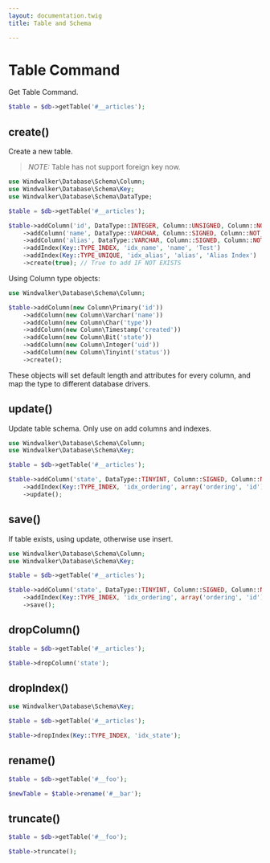 ```yaml
---
layout: documentation.twig
title: Table and Schema

---
```


# Table Command

Get Table Command.

``` php
$table = $db->getTable('#__articles');
```

## create()

Create a new table.

> *NOTE:* Table has not support foreign key now.

``` php
use Windwalker\Database\Schema\Column;
use Windwalker\Database\Schema\Key;
use Windwalker\Database\Schema\DataType;

$table = $db->getTable('#__articles');

$table->addColumn('id', DataType::INTEGER, Column::UNSIGNED, Column::NOT_NULL, '', 'PK', array('primary' => true))
    ->addColumn('name', DataType::VARCHAR, Column::SIGNED, Column::NOT_NULL, '', 'Name', array('length' => 255))
    ->addColumn('alias', DataType::VARCHAR, Column::SIGNED, Column::NOT_NULL, '', 'Alias')
    ->addIndex(Key::TYPE_INDEX, 'idx_name', 'name', 'Test')
    ->addIndex(Key::TYPE_UNIQUE, 'idx_alias', 'alias', 'Alias Index')
    ->create(true); // True to add IF NOT EXISTS
```

Using Column type objects:

``` php
use Windwalker\Database\Schema\Column;

$table->addColumn(new Column\Primary('id'))
    ->addColumn(new Column\Varchar('name'))
    ->addColumn(new Column\Char('type'))
    ->addColumn(new Column\Timestamp('created'))
    ->addColumn(new Column\Bit('state'))
    ->addColumn(new Column\Integer('uid'))
    ->addColumn(new Column\Tinyint('status'))
    ->create();
```

These objects will set default length and attributes for every column, and map the type to different database drivers.

## update()

Update table schema. Only use on add columns and indexes.

``` php
use Windwalker\Database\Schema\Column;
use Windwalker\Database\Schema\Key;

$table = $db->getTable('#__articles');

$table->addColumn('state', DataType::TINYINT, Column::SIGNED, Column::NOT_NULL, 0, 'State', array('position' => 'AFTER ordering', 'length' => 1))
    ->addIndex(Key::TYPE_INDEX, 'idx_ordering', array('ordering', 'id'))
    ->update();
```

## save()

If table exists, using update, otherwise use insert.

``` php
use Windwalker\Database\Schema\Column;
use Windwalker\Database\Schema\Key;

$table = $db->getTable('#__articles');

$table->addColumn('state', DataType::TINYINT, Column::SIGNED, Column::NOT_NULL, 0, 'State', array('position' => 'AFTER ordering', 'length' => 1))
    ->addIndex(Key::TYPE_INDEX, 'idx_ordering', array('ordering', 'id'))
    ->save();
```

## dropColumn()

``` php
$table = $db->getTable('#__articles');

$table->dropColumn('state');
```

## dropIndex()

``` php
use Windwalker\Database\Schema\Key;

$table = $db->getTable('#__articles');

$table->dropIndex(Key::TYPE_INDEX, 'idx_state');
```

## rename()

``` php
$table = $db->getTable('#__foo');

$newTable = $table->rename('#__bar');
```

## truncate()

``` php
$table = $db->getTable('#__foo');

$table->truncate();
```
